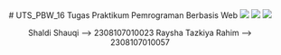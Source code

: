 <div align="center">
# UTS_PBW_16
Tugas Praktikum Pemrograman Berbasis Web


<img src="https://img.shields.io/badge/JavaScript-323330?style=for-the-badge&logo=javascript&logoColor=F7DF1E" /> 
<img src="https://img.shields.io/badge/HTML5-E34F26?style=for-the-badge&logo=html5&logoColor=white" /> 
<img src="https://img.shields.io/badge/CSS3-1572B6?style=for-the-badge&logo=css3&logoColor=white" />

Shaldi Shauqi --> 2308107010023
Raysha Tazkiya Rahim --> 2308107010057
</div>
